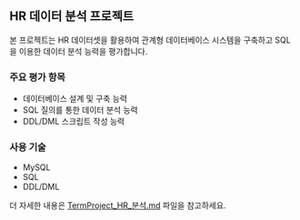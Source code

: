 ## HR 데이터 분석 프로젝트

본 프로젝트는 HR 데이터셋을 활용하여 관계형 데이터베이스 시스템을 구축하고 SQL을 이용한 데이터 분석 능력을 평가합니다.

### 주요 평가 항목

-   데이터베이스 설계 및 구축 능력
-   SQL 질의를 통한 데이터 분석 능력
-   DDL/DML 스크립트 작성 능력

### 사용 기술

-   MySQL
-   SQL
-   DDL/DML

더 자세한 내용은 [TermProject_HR_분석.md](TermProject_HR_분석.md) 파일을 참고하세요.